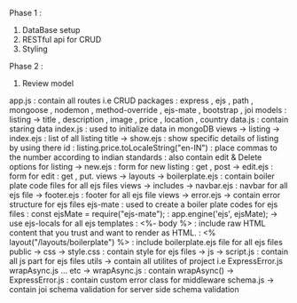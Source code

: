 Phase 1 :
1. DataBase setup
2. RESTful api for CRUD
3. Styling

Phase 2 :
1. Review model

app.js : contain all routes i.e CRUD
packages : express , ejs , path , mongoose , nodemon , method-override , ejs-mate , bootstrap , joi
models : listing -> title , description , image , price , location , country
data.js : contain staring data
index.js : used to initialize data in mongoDB
views -> listing -> index.ejs : list of all listing title
                 -> show.ejs : show specific details of listing by using there id 
                             : listing.price.toLocaleString("en-IN") : place commas to the number according to indian standards
                             : also contain edit & Delete options for listing
                 -> new.ejs : form for new listing : get , post
                 -> edit.ejs : form for edit : get , put.
views -> layouts -> boilerplate.ejs : contain boiler plate code files for all ejs files
views -> includes -> navbar.ejs : navbar for all ejs file
                  -> footer.ejs : footer for all ejs file
views -> error.ejs -> contain error structure for ejs files 
ejs-mate : used to create a boiler plate codes for ejs files
         : const ejsMate = require("ejs-mate");
         : app.engine('ejs', ejsMate); -> use ejs-locals for all ejs templates
         : <%- body %> : include raw HTML content that you trust and want to render as HTML.
         : <% layout("/layouts/boilerplate") %> : include boilerplate.ejs file for all ejs files
public -> css -> style.css : contain style for ejs files
       -> js -> script.js : contain all js part for ejs files
utils -> contain all utilites of project i.e ExpressError.js wrapAsync.js ... etc
      -> wrapAsync.js : contain wrapAsync()
      -> ExpressError.js : contain custom error class for middleware
schema.js -> contain joi schema validation for server side schema validation